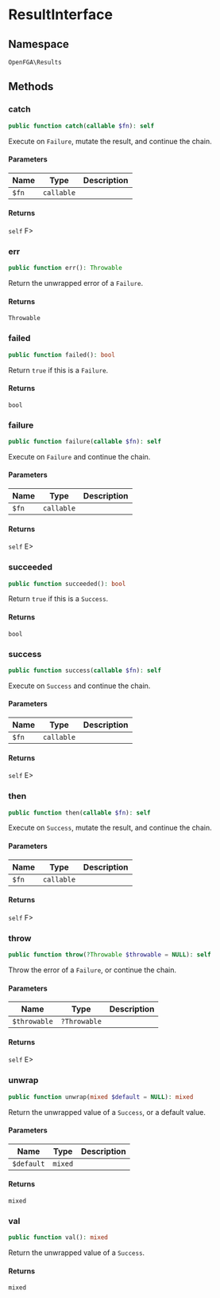 # ResultInterface


## Namespace
`OpenFGA\Results`




## Methods
### catch


```php
public function catch(callable $fn): self
```

Execute on `Failure`, mutate the result, and continue the chain.

#### Parameters
| Name | Type | Description |
|------|------|-------------|
| `$fn` | `callable` |  |

#### Returns
`self`
 F&gt;

### err


```php
public function err(): Throwable
```

Return the unwrapped error of a `Failure`.


#### Returns
`Throwable`

### failed


```php
public function failed(): bool
```

Return `true` if this is a `Failure`.


#### Returns
`bool`

### failure


```php
public function failure(callable $fn): self
```

Execute on `Failure` and continue the chain.

#### Parameters
| Name | Type | Description |
|------|------|-------------|
| `$fn` | `callable` |  |

#### Returns
`self`
 E&gt;

### succeeded


```php
public function succeeded(): bool
```

Return `true` if this is a `Success`.


#### Returns
`bool`

### success


```php
public function success(callable $fn): self
```

Execute on `Success` and continue the chain.

#### Parameters
| Name | Type | Description |
|------|------|-------------|
| `$fn` | `callable` |  |

#### Returns
`self`
 E&gt;

### then


```php
public function then(callable $fn): self
```

Execute on `Success`, mutate the result, and continue the chain.

#### Parameters
| Name | Type | Description |
|------|------|-------------|
| `$fn` | `callable` |  |

#### Returns
`self`
 F&gt;

### throw


```php
public function throw(?Throwable $throwable = NULL): self
```

Throw the error of a `Failure`, or continue the chain.

#### Parameters
| Name | Type | Description |
|------|------|-------------|
| `$throwable` | `?Throwable` |  |

#### Returns
`self`
 E&gt;

### unwrap


```php
public function unwrap(mixed $default = NULL): mixed
```

Return the unwrapped value of a `Success`, or a default value.

#### Parameters
| Name | Type | Description |
|------|------|-------------|
| `$default` | `mixed` |  |

#### Returns
`mixed`

### val


```php
public function val(): mixed
```

Return the unwrapped value of a `Success`.


#### Returns
`mixed`

